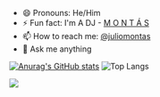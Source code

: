 - 😄 Pronouns: He/Him
- ⚡ Fun fact: I'm A DJ - [M O N T Á S](https://ra.co/dj/montas)
- 📫 How to reach me: [@juliomontas](https://twitter.com/juliomontas)
- 💬 Ask me anything

[![Anurag's GitHub stats](https://github-readme-stats.vercel.app/api?username=juliomontas)](https://github.com/juliomontas/github-readme-stats)
![Top Langs](https://github-readme-stats.vercel.app/api/top-langs/?username=juliomontas&layout=compact)

![](https://hit.yhype.me/github/profile?user_id=2007589)

<!--
**JulioMontas/JulioMontas** is a ✨ _special_ ✨ repository because its `README.md` (this file) appears on your GitHub profile.

### Hi there 👋

Here are some ideas to get you started:

- 🔭 I’m currently working on ...
- 🌱 I’m currently learning ...
- 👯 I’m looking to collaborate on ...
- 🤔 I’m looking for help with ...
- 💬 Ask me about ...
- 📫 How to reach me: ...
- 😄 Pronouns: ...
- ⚡ Fun fact: ...
-->
